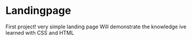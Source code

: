 # Landingpage

First project! very simple landing page
Will demonstrate the knowledge ive learned with CSS and HTML